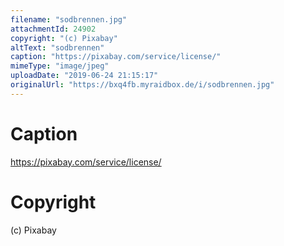 ```yaml
---
filename: "sodbrennen.jpg"
attachmentId: 24902
copyright: "(c) Pixabay"
altText: "sodbrennen"
caption: "https://pixabay.com/service/license/"
mimeType: "image/jpeg"
uploadDate: "2019-06-24 21:15:17"
originalUrl: "https://bxq4fb.myraidbox.de/i/sodbrennen.jpg"
---
```


# Caption

https://pixabay.com/service/license/

# Copyright

(c) Pixabay
